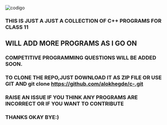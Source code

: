 
![codigo](https://github.com/alok1929/codigo/blob/master/codigoo.png?raw=true)

### THIS IS JUST A JUST A COLLECTION OF C++ PROGRAMS FOR CLASS 11 
## WILL ADD MORE PROGRAMS AS I GO ON

### COMPETITIVE PROGRAMMING QUESTIONS WILL BE ADDED SOON.

### TO CLONE THE REPO,JUST DOWNLOAD IT AS ZIP FILE OR USE GIT AND git clone https://github.com/alokhegde/c-.git

### RAISE AN ISSUE  IF YOU THINK ANY PROGRAMS ARE INCORRECT OR IF YOU WANT TO CONTRIBUTE

### THANKS OKAY BYE:)
